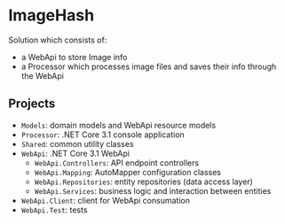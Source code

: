 # ImageHash

Solution which consists of:
- a WebApi to store Image info
- a Processor which processes image files and saves their info through the WebApi

## Projects

- `Models`: domain models and WebApi resource models
- `Processor`: .NET Core 3.1 console application
- `Shared`: common utility classes
- `WebApi`: .NET Core 3.1 WebApi
    - `WebApi.Controllers`: API endpoint controllers
    - `WebApi.Mapping`: AutoMapper configuration classes
    - `WebApi.Repositories`: entity repositories (data access layer)
    - `WebApi.Services`: business logic and interaction between entities
- `WebApi.Client`: client for WebApi consumation
- `WebApi.Test`: tests

